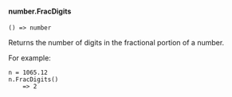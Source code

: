 #### number.FracDigits

``` suneido
() => number
```

Returns the number of digits in the fractional portion of a number.

For example:

``` suneido
n = 1065.12
n.FracDigits()
    => 2
```